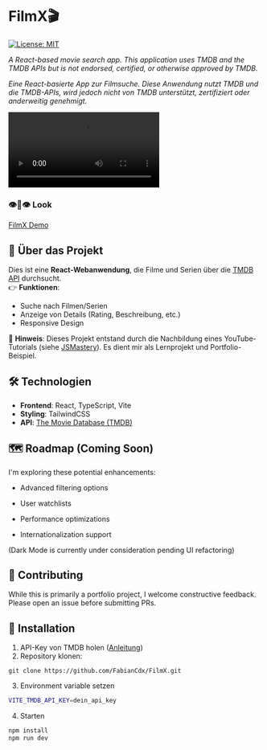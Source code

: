 # FilmX🎬

[![License: MIT](https://img.shields.io/badge/License-MIT-blue.svg)](https://opensource.org/licenses/MIT)  

*A React-based movie search app.
This application uses TMDB and the TMDB APIs but is not endorsed, certified, or otherwise approved by TMDB.*

*Eine React-basierte App zur Filmsuche.
Diese Anwendung nutzt TMDB und die TMDB-APIs, wird jedoch nicht von TMDB unterstützt, zertifiziert oder anderweitig genehmigt.*

![FilmX - Preview](./public/preview.mp4)

### 👁️👄👁️ Look

[FilmX Demo](https://film-x-delta.vercel.app/)

## 📌 Über das Projekt
Dies ist eine **React-Webanwendung**, die Filme und Serien über die [TMDB API](https://www.themoviedb.org/documentation/api) durchsucht.  
👉 **Funktionen**:
- Suche nach Filmen/Serien
- Anzeige von Details (Rating, Beschreibung, etc.)
- Responsive Design

🔹 **Hinweis**: Dieses Projekt entstand durch die Nachbildung eines YouTube-Tutorials (siehe [JSMastery](https://www.youtube.com/watch?v=dCLhUialKPQ&t=1034s)). Es dient mir als Lernprojekt und Portfolio-Beispiel.

## 🛠 Technologien
- **Frontend**: React, TypeScript, Vite  
- **Styling**: TailwindCSS
- **API**: [The Movie Database (TMDB)](https://www.themoviedb.org/)  

## 🗺 Roadmap (Coming Soon)

I'm exploring these potential enhancements:

  - Advanced filtering options

  - User watchlists

  - Performance optimizations

  - Internationalization support

(Dark Mode is currently under consideration pending UI refactoring)

## 🤝 Contributing

While this is primarily a portfolio project, I welcome constructive feedback. Please open an issue before submitting PRs.


## 🚀 Installation
1. API-Key von TMDB holen ([Anleitung](https://developers.themoviedb.org/3/getting-started/introduction))
2. Repository klonen:
  ```git bash
  git clone https://github.com/FabianCdx/FilmX.git
  ```
3. Environment variable setzen
  ```bash
  VITE_TMDB_API_KEY=dein_api_key 
  ```
4. Starten
```bash
npm install
npm run dev
```
